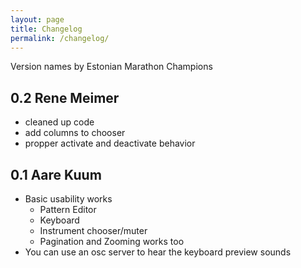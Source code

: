 ```yaml
---
layout: page
title: Changelog
permalink: /changelog/
---
```


Version names by Estonian Marathon Champions

## 0.2 Rene Meimer

* cleaned up code
* add columns to chooser
* propper activate and deactivate behavior

## 0.1 Aare Kuum

* Basic usability works
    * Pattern Editor
    * Keyboard
    * Instrument chooser/muter
    * Pagination and Zooming works too
* You can use an osc server to hear the keyboard preview sounds
    
